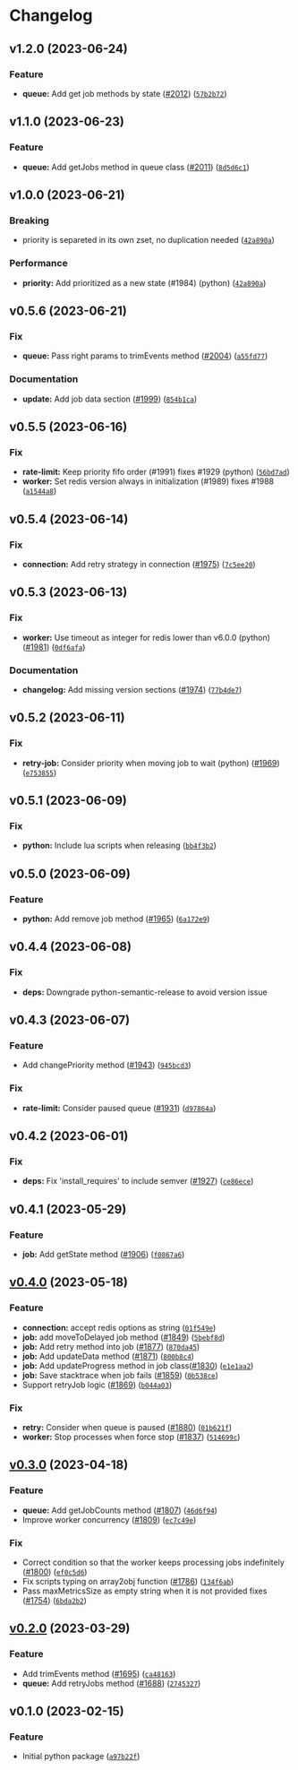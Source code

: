 # Changelog

<!--next-version-placeholder-->

## v1.2.0 (2023-06-24)
### Feature
* **queue:** Add get job methods by state ([#2012](https://github.com/taskforcesh/bullmq/issues/2012)) ([`57b2b72`](https://github.com/taskforcesh/bullmq/commit/57b2b72f79afb683067d49170df5d2eed46e3712))

## v1.1.0 (2023-06-23)
### Feature
* **queue:** Add getJobs method in queue class ([#2011](https://github.com/taskforcesh/bullmq/issues/2011)) ([`8d5d6c1`](https://github.com/taskforcesh/bullmq/commit/8d5d6c14442b7b967c42cb6ec3907a4d1a5bd575))

## v1.0.0 (2023-06-21)
### Breaking
* priority is separeted in its own zset, no duplication needed ([`42a890a`](https://github.com/taskforcesh/bullmq/commit/42a890a2bfe45b29348030f886766400f5d41aa3))

### Performance
* **priority:** Add prioritized as a new state (#1984) (python) ([`42a890a`](https://github.com/taskforcesh/bullmq/commit/42a890a2bfe45b29348030f886766400f5d41aa3))

## v0.5.6 (2023-06-21)
### Fix
* **queue:** Pass right params to trimEvents method ([#2004](https://github.com/taskforcesh/bullmq/issues/2004)) ([`a55fd77`](https://github.com/taskforcesh/bullmq/commit/a55fd777655f7d4bb7af9e4fa2f7b4f48f559189))

### Documentation
* **update:** Add job data section ([#1999](https://github.com/taskforcesh/bullmq/issues/1999)) ([`854b1ca`](https://github.com/taskforcesh/bullmq/commit/854b1cabd082c1df4d55e7973f0e0b0cd4aefb79))

## v0.5.5 (2023-06-16)
### Fix
* **rate-limit:** Keep priority fifo order (#1991) fixes #1929 (python) ([`56bd7ad`](https://github.com/taskforcesh/bullmq/commit/56bd7ad8c4daffcfb1f9f199abfc5d6495eb291e))
* **worker:** Set redis version always in initialization (#1989) fixes #1988 ([`a1544a8`](https://github.com/taskforcesh/bullmq/commit/a1544a8c0f29522cd33772b14f559969db852d1d))

## v0.5.4 (2023-06-14)
### Fix
* **connection:** Add retry strategy in connection ([#1975](https://github.com/taskforcesh/bullmq/issues/1975)) ([`7c5ee20`](https://github.com/taskforcesh/bullmq/commit/7c5ee20471b989d297c8c5e87a6ea497a2077ae6))

## v0.5.3 (2023-06-13)
### Fix
* **worker:** Use timeout as integer for redis lower than v6.0.0 (python) ([#1981](https://github.com/taskforcesh/bullmq/issues/1981)) ([`0df6afa`](https://github.com/taskforcesh/bullmq/commit/0df6afad5e71a693b721ba52ffa6be733ee45ccb))

### Documentation
* **changelog:** Add missing version sections ([#1974](https://github.com/taskforcesh/bullmq/issues/1974)) ([`77b4de7`](https://github.com/taskforcesh/bullmq/commit/77b4de7c3b41ae63e311a2c373e0d2fc787f2f53))

## v0.5.2 (2023-06-11)
### Fix
* **retry-job:** Consider priority when moving job to wait (python) ([#1969](https://github.com/taskforcesh/bullmq/issues/1969)) ([`e753855`](https://github.com/taskforcesh/bullmq/commit/e753855eef248da73a5e9f6b18f4b79319dc2f86))

## v0.5.1 (2023-06-09)
### Fix
* **python:** Include lua scripts when releasing ([`bb4f3b2`](https://github.com/taskforcesh/bullmq/commit/bb4f3b2be8e3d5a54a87f0f5d6ba8dfa09900e53))

## v0.5.0 (2023-06-09)
### Feature
* **python:** Add remove job method ([#1965](https://github.com/taskforcesh/bullmq/issues/1965)) ([`6a172e9`](https://github.com/taskforcesh/bullmq/commit/6a172e97e65684f65ee570c2ae9bcc108720d5df))

## v0.4.4 (2023-06-08)
### Fix
* **deps:** Downgrade python-semantic-release to avoid version issue

## v0.4.3 (2023-06-07)
### Feature
* Add changePriority method ([#1943](https://github.com/taskforcesh/bullmq/issues/1943)) ([`945bcd3`](https://github.com/taskforcesh/bullmq/commit/945bcd39db0f76ef6e9a513304714c120317c7f3))

### Fix
* **rate-limit:** Consider paused queue ([#1931](https://github.com/taskforcesh/bullmq/issues/1931)) ([`d97864a`](https://github.com/taskforcesh/bullmq/commit/d97864a550992aeb8673557c7d8f186ab4ccb5bf))

## v0.4.2 (2023-06-01)
### Fix
* **deps:** Fix 'install_requires' to include semver ([#1927](https://github.com/taskforcesh/bullmq/issues/1927)) ([`ce86ece`](https://github.com/taskforcesh/bullmq/commit/ce86eceed40283b5d3276968b65ceae31ce425bb))

## v0.4.1 (2023-05-29)
### Feature
* **job:** Add getState method ([#1906](https://github.com/taskforcesh/bullmq/issues/1906)) ([`f0867a6`](https://github.com/taskforcesh/bullmq/commit/f0867a679c75555fa764078481252110c1e7377f))

## [v0.4.0](https://github.com/taskforcesh/bullmq/compare/46d6f94...01b621f) (2023-05-18)
### Feature
* **connection:** accept redis options as string ([`01f549e`](https://github.com/taskforcesh/bullmq/commit/01f549e62a33619a7816758910a2d2b5ac75b589))
* **job:** add moveToDelayed job method ([#1849](https://github.com/taskforcesh/bullmq/issues/1849)) ([`5bebf8d`](https://github.com/taskforcesh/bullmq/commit/5bebf8d6560de78448b0413baaabd26f7227575c))
* **job:** Add retry method into job ([#1877](https://github.com/taskforcesh/bullmq/issues/1877)) ([`870da45`](https://github.com/taskforcesh/bullmq/commit/870da459f419076f03885a12a4ce5a2930c500f3))
* **job:** Add updateData method ([#1871](https://github.com/taskforcesh/bullmq/issues/1871)) ([`800b8c4`](https://github.com/taskforcesh/bullmq/commit/800b8c46e709a8cbc4674d84bd59d5c62251d271))
* **job:** Add updateProgress method in job class([#1830](https://github.com/taskforcesh/bullmq/issues/1830)) ([`e1e1aa2`](https://github.com/taskforcesh/bullmq/commit/e1e1aa2e7a41e5418a5a50af4cea347a38bbc7d1))
* **job:** Save stacktrace when job fails ([#1859](https://github.com/taskforcesh/bullmq/issues/1859)) ([`0b538ce`](https://github.com/taskforcesh/bullmq/commit/0b538cedf63c3f006838ee3d016e463ee3492f81))
* Support retryJob logic ([#1869](https://github.com/taskforcesh/bullmq/issues/1869)) ([`b044a03`](https://github.com/taskforcesh/bullmq/commit/b044a03159bc3a8d8823c71019f64825f318a6c2))

### Fix
* **retry:** Consider when queue is paused ([#1880](https://github.com/taskforcesh/bullmq/issues/1880)) ([`01b621f`](https://github.com/taskforcesh/bullmq/commit/01b621fea0cbdae602482ff61361c05646823223))
* **worker:** Stop processes when force stop ([#1837](https://github.com/taskforcesh/bullmq/issues/1837)) ([`514699c`](https://github.com/taskforcesh/bullmq/commit/514699cd8be96db2320bf0f85d4b6593809a09f1))

## [v0.3.0](https://github.com/taskforcesh/bullmq/compare/ca48163...46d6f94) (2023-04-18)
### Feature
* **queue:** Add getJobCounts method ([#1807](https://github.com/taskforcesh/bullmq/issues/1807)) ([`46d6f94`](https://github.com/taskforcesh/bullmq/commit/46d6f94575454fe2a32be0c5247f16d18739fe27))
* Improve worker concurrency ([#1809](https://github.com/taskforcesh/bullmq/issues/1809)) ([`ec7c49e`](https://github.com/taskforcesh/bullmq/commit/ec7c49e284fd1ecdd52b96197281247f5222ea34))

### Fix
* Correct condition so that the worker keeps processing jobs indefinitely ([#1800](https://github.com/taskforcesh/bullmq/issues/1800)) ([`ef0c5d6`](https://github.com/taskforcesh/bullmq/commit/ef0c5d6cae1dcbae607fa02da32d5236069f2339))
* Fix scripts typing on array2obj function ([#1786](https://github.com/taskforcesh/bullmq/issues/1786)) ([`134f6ab`](https://github.com/taskforcesh/bullmq/commit/134f6ab5f3219ddd7a421e61ace6bac72bb51e6d))
* Pass maxMetricsSize as empty string when it is not provided fixes ([#1754](https://github.com/taskforcesh/bullmq/issues/1754)) ([`6bda2b2`](https://github.com/taskforcesh/bullmq/commit/6bda2b24be38a78e5fcfc71ed2913f0150a41dfc))

## [v0.2.0](https://github.com/taskforcesh/bullmq/compare/a97b22f...ca48163) (2023-03-29)
### Feature
* Add trimEvents method ([#1695](https://github.com/taskforcesh/bullmq/issues/1695)) ([`ca48163`](https://github.com/taskforcesh/bullmq/commit/ca48163263b12a85533563485176c684e548df0b))
* **queue:** Add retryJobs method ([#1688](https://github.com/taskforcesh/bullmq/issues/1688)) ([`2745327`](https://github.com/taskforcesh/bullmq/commit/2745327c7a7080f72e8c265bae77429e597cb6d3))

## v0.1.0 (2023-02-15)
### Feature
* Initial python package ([`a97b22f`](https://github.com/taskforcesh/bullmq/commit/a97b22f518a9f6c5d9c30a77bfd03cafdcbc57ff))
